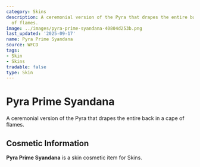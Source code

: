 ```yaml
---
category: Skins
description: A ceremonial version of the Pyra that drapes the entire back in a cape
  of flames.
image: ../images/pyra-prime-syandana-40804d253b.png
last_updated: '2025-09-17'
name: Pyra Prime Syandana
source: WFCD
tags:
- Skin
- Skins
tradable: false
type: Skin
---
```


# Pyra Prime Syandana

A ceremonial version of the Pyra that drapes the entire back in a cape of flames.

## Cosmetic Information

**Pyra Prime Syandana** is a skin cosmetic item for Skins.

